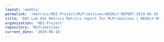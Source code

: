 ```yaml
---
layout: 'weekly'
permalink: '/metrics/HDI-Project/MLPrimitives/WEEKLY-REPORT-2019-06-16'
title: 'DAI Lab OSS Metrics Metrics report for MLPrimitives | WEEKLY-REPORT-2019-06-16'
organization: 'HDI-Project'
repository: 'MLPrimitives'
current_date: '2019-06-16'
---
```

